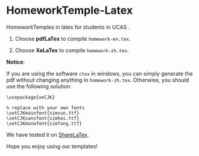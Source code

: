 HomeworkTemple-Latex
====================

HomeworkTemples in latex for students in UCAS .

1. Choose **pdfLaTex** to compile `homework-en.tex`.

2. Choose **XeLaTex** to compile `homework-zh.tex`.

**Notice**:

If you are using the software `ctex` in windows, you can simply generate the pdf without changing anything in `homework-zh.tex`.
Otherwise, you should use the following solution:

	\usepackage{xeCJK}

	% replace with your own fonts
	\setCJKmainfont{simsun.ttf}
	\setCJKsansfont{simhei.ttf}
	\setCJKmonofont{simfang.ttf}
	
We have tested it on [ShareLaTex].

Hope you enjoy using our templates!

[ShareLaTex]: www.sharelatex.com
